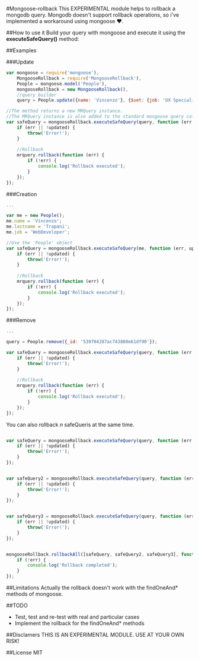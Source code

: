 #Mongoose-rollback
This EXPERIMENTAL module helps to rollback a mongodb query.
Mongodb doesn't support rollback operations, so i've implemented a workaround using mongoose ❤.

##How to use it
Build your query with mongoose and execute it using the **executeSafeQuery()** method:

##Examples

###Update
```js
var mongoose = require('mongoose'),
	MongooseRollback = require('MongooseRollback'),
	People = mongoose.model('People'),
	mongooseRollback = new MongooseRollback(),
	//query builder
	query = People.update({name: 'Vincenzo'}, {$set: {job: 'UX Specialist'}});

//The method returns a new MRQuery instance.
//The MRQuery instance is also added to the standard mongoose query callback
var safeQuery = mongooseRollback.executeSafeQuery(query, function (err, updated, mrquery) {
	if (err || !updated) {
		throw('Error!');	
	}
	
	//Rollback
	mrquery.rollback(function (err) {
		if (!err) {
			console.log('Rollback executed');
		}
	});
});

```

###Creation

```js
...

var me = new People();
me.name = 'Vincenzo';
me.lastname = 'Trapani';
me.job = 'WebDeveloper';

//Use the 'People' object
var safeQuery = mongooseRollback.executeSafeQuery(me, function (err, updated, mrquery) {
	if (err || !updated) {
		throw('Error!');	
	}
	
	//Rollback
	mrquery.rollback(function (err) {
		if (!err) {
			console.log('Rollback executed');
		}
	});
});
```

###Remove
```js
...

query = People.remove({_id: '539704287ac743880e61df90'});

var safeQuery = mongooseRollback.executeSafeQuery(query, function (err, updated, mrquery) {
	if (err || !updated) {
		throw('Error!');	
	}
	
	//Rollback
	mrquery.rollback(function (err) {
		if (!err) {
			console.log('Rollback executed');
		}
	});
});
```


You can also rollback *n* safeQueris at the same time.

```js

var safeQuery = mongooseRollback.executeSafeQuery(query, function (err, updated, mrquery) {
	if (err || !updated) {
		throw('Error!');	
	}
});


var safeQuery2 = mongooseRollback.executeSafeQuery(query, function (err, updated, mrquery) {
	if (err || !updated) {
		throw('Error!');	
	}
});


var safeQuery3 = mongooseRollback.executeSafeQuery(query, function (err, updated, mrquery) {
	if (err || !updated) {
		throw('Error!');	
	}
});


mongooseRollback.rollbackAll([safeQuery, safeQuery2, safeQuery3], function (err) {
	if (!err) {
		console.log('Rollback completed');
	}
});

```

##Limitations
Actually the rollback doesn't work with the findOneAnd* methods of mongoose.

##TODO
- Test, test and re-test with real and particular cases
- Implement the rollback for the findOneAnd* methods


##Disclamers
THIS IS AN EXPERIMENTAL MODULE. USE AT YOUR OWN RISK!

##License
MIT